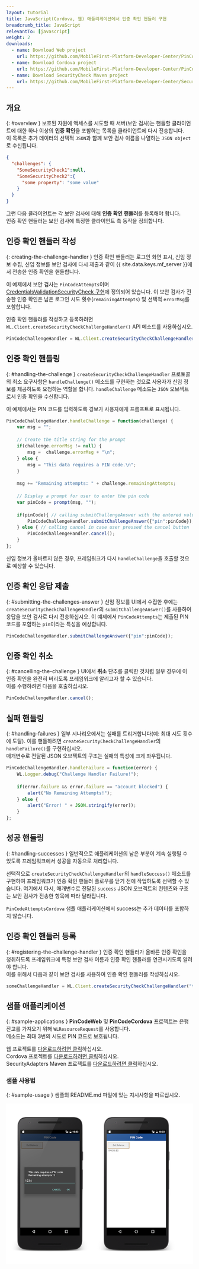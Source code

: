 ```yaml
---
layout: tutorial
title: JavaScript(Cordova, 웹) 애플리케이션에서 인증 확인 핸들러 구현
breadcrumb_title: JavaScript
relevantTo: [javascript]
weight: 2
downloads:
  - name: Download Web project
    url: https://github.com/MobileFirst-Platform-Developer-Center/PinCodeWeb/tree/release80
  - name: Download Cordova project
    url: https://github.com/MobileFirst-Platform-Developer-Center/PinCodeCordova/tree/release80
  - name: Download SecurityCheck Maven project
    url: https://github.com/MobileFirst-Platform-Developer-Center/SecurityCheckAdapters/tree/release80
---
```

<!-- NLS_CHARSET=UTF-8 -->
## 개요
{: #overview }
보호된 자원에 액세스를 시도할 때 서버(보안 검사)는 핸들할 클라이언트에 대한 하나 이상의 **인증 확인**을 포함하는 목록을 클라이언트에 다시 전송합니다.  
이 목록은 추가 데이터의 선택적 `JSON`과 함께 보안 검사 이름을 나열하는 `JSON object`로 수신됩니다.

```json
{
  "challenges": {
    "SomeSecurityCheck1":null,
    "SomeSecurityCheck2":{
      "some property": "some value"
    }
  }
}
```

그런 다음 클라이언트는 각 보안 검사에 대해 **인증 확인 핸들러**를 등록해야 합니다.  
인증 확인 핸들러는 보안 검사에 특정한 클라이언트 측 동작을 정의합니다.

## 인증 확인 핸들러 작성
{: creating-the-challenge-handler }
인증 확인 핸들러는 로그인 화면 표시, 신임 정보 수집, 신임 정보를 보안 검사에 다시 제출과 같이 {{ site.data.keys.mf_server }}에서 전송한 인증 확인을 핸들합니다.

이 예제에서 보안 검사는 `PinCodeAttempts`이며 [CredentialsValidationSecurityCheck 구현](../security-check)에 정의되어 있습니다. 이 보안 검사가 전송한 인증 확인은 남은 로그인 시도 횟수(`remainingAttempts`) 및 선택적 `errorMsg`를 포함합니다.


인증 확인 핸들러를 작성하고 등록하려면 `WL.Client.createSecurityCheckChallengeHandler()`
API 메소드를 사용하십시오.

```javascript
PinCodeChallengeHandler = WL.Client.createSecurityCheckChallengeHandler("PinCodeAttempts");
```

## 인증 확인 핸들링
{: #handling-the-challenge }
`createSecurityCheckChallengeHandler` 프로토콜의 최소 요구사항은 `handleChallenge()` 메소드를 구현하는 것으로 사용자가 신임 정보를 제공하도록 요청하는 역할을 합니다. `handleChallenge` 메소드는 `JSON` 오브젝트로서 인증 확인을 수신합니다.

이 예제에서는 PIN 코드를 입력하도록 경보가 사용자에게 프롬프트로 표시됩니다.

```javascript
PinCodeChallengeHandler.handleChallenge = function(challenge) {
    var msg = "";

    // Create the title string for the prompt
    if(challenge.errorMsg != null) {
        msg =  challenge.errorMsg + "\n";
    } else {
        msg = "This data requires a PIN code.\n";
    }

    msg += "Remaining attempts: " + challenge.remainingAttempts;

    // Display a prompt for user to enter the pin code     
    var pinCode = prompt(msg, "");

    if(pinCode){ // calling submitChallengeAnswer with the entered value
        PinCodeChallengeHandler.submitChallengeAnswer({"pin":pinCode});
    } else { // calling cancel in case user pressed the cancel button
        PinCodeChallengeHandler.cancel();   
    }                            
};
```

신임 정보가 올바르지 않은 경우, 프레임워크가 다시 `handleChallenge`을 호출할 것으로 예상할 수 있습니다.

## 인증 확인 응답 제출
{: #submitting-the-challenges-answer }
신임 정보를 UI에서 수집한 후에는 `createSecurityCheckChallengeHandler`의 `submitChallengeAnswer()`를 사용하여 응답을 보안 검사로 다시 전송하십시오. 이 예제에서 `PinCodeAttempts`는 제출된 PIN 코드를 포함하는 `pin`이라는 특성을 예상합니다.

```javascript
PinCodeChallengeHandler.submitChallengeAnswer({"pin":pinCode});
```

## 인증 확인 취소
{: #cancelling-the-challenge }
UI에서 **취소** 단추를 클릭한 것처럼 일부 경우에 이 인증 확인을 완전히 버리도록 프레임워크에 알리고자 할 수 있습니다.  
이를 수행하려면 다음을 호출하십시오.

```javascript
PinCodeChallengeHandler.cancel();
```

## 실패 핸들링
{: #handling-failures }
일부 시나리오에서는 실패를 트리거합니다(예: 최대 시도 횟수에 도달). 이를 핸들하려면 `createSecurityCheckChallengeHandler`의 `handleFailure()`를 구현하십시오.  
매개변수로 전달된 JSON 오브젝트의 구조는 실패의 특성에 크게 좌우됩니다.

```javascript
PinCodeChallengeHandler.handleFailure = function(error) {
    WL.Logger.debug("Challenge Handler Failure!");

    if(error.failure && error.failure == "account blocked") {
        alert("No Remaining Attempts!");  
    } else {
        alert("Error! " + JSON.stringify(error));
    }
};
```

## 성공 핸들링
{: #handling-successes }
일반적으로 애플리케이션의 남은 부분이 계속 실행될 수 있도록 프레임워크에서 성공을 자동으로 처리합니다.

선택적으로 `createSecurityCheckChallengeHandler`의 `handleSuccess()` 메소드를 구현하여 프레임워크가 인증 확인 핸들러 플로우를 닫기 전에 작업하도록 선택할 수 있습니다. 여기에서 다시, 매개변수로 전달된 `success` JSON 오브젝트의 컨텐츠와 구조는 보안 검사가 전송한 항목에 따라 달라집니다.

`PinCodeAttemptsCordova` 샘플 애플리케이션에서 success는 추가 데이터를 포함하지 않습니다.

## 인증 확인 핸들러 등록
{: #registering-the-challenge-handler }
인증 확인 핸들러가 올바른 인증 확인을 청취하도록 프레임워크에 특정 보안 검사 이름과 인증 확인 핸들러를 연관시키도록 알려야 합니다.  
이를 위해서 다음과 같이 보안 검사를 사용하여 인증 확인 핸들러를 작성하십시오.

```javascript
someChallengeHandler = WL.Client.createSecurityCheckChallengeHandler("the-securityCheck-name");
```

## 샘플 애플리케이션
{: #sample-applications }
**PinCodeWeb** 및 **PinCodeCordova** 프로젝트는 은행 잔고를 가져오기 위해 `WLResourceRequest`를 사용합니다.  
메소드는 최대 3번의 시도로 PIN 코드로 보호됩니다.

웹 프로젝트를 [다운로드하려면 클릭](https://github.com/MobileFirst-Platform-Developer-Center/PinCodeWeb/tree/release80)하십시오.  
Cordova 프로젝트를 [다운로드하려면 클릭](https://github.com/MobileFirst-Platform-Developer-Center/PinCodeCordova/tree/release80)하십시오.  
SecurityAdapters Maven 프로젝트를 [다운로드하려면 클릭](https://github.com/MobileFirst-Platform-Developer-Center/SecurityCheckAdapters/tree/release80)하십시오.  

### 샘플 사용법
{: #sample-usage }
샘플의 README.md 파일에 있는 지시사항을 따르십시오.

![샘플 애플리케이션](pincode-attempts-cordova.png)
